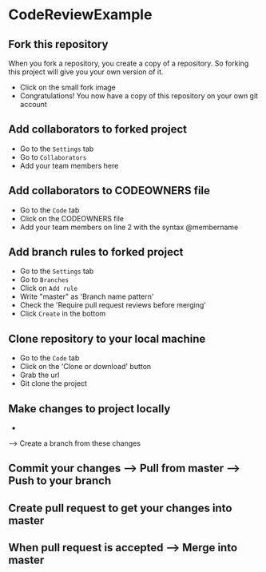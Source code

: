 # CodeReviewExample


## Fork this repository
When you fork a repository, you create a copy of a repository. So forking this project will give you your own version of it.

- Click on the small fork image
- Congratulations! You now have a copy of this repository on your own git account


## Add collaborators to forked project
- Go to the `Settings` tab
- Go to `Collaborators`
- Add your team members here


## Add collaborators to CODEOWNERS file
- Go to the `Code` tab
- Click on the CODEOWNERS file
- Add your team members on line 2 with the syntax @membername


## Add branch rules to forked project
- Go to the `Settings` tab
- Go to `Branches`
- Click on `Add rule`
- Write "master" as 'Branch name pattern' 
- Check the 'Require pull request reviews before merging' 
- Click `Create` in the bottom

## Clone repository to your local machine
- Go to the `Code` tab
- Click on the 'Clone or download' button
- Grab the url
- Git clone the project


## Make changes to project locally
- 
--> Create a branch from these changes


## Commit your changes --> Pull from master --> Push to your branch 


## Create pull request to get your changes into master 


## When pull request is accepted --> Merge into master
